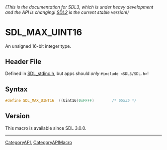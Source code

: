 ###### (This is the documentation for SDL3, which is under heavy development and the API is changing! [SDL2](https://wiki.libsdl.org/SDL2/) is the current stable version!)
# SDL_MAX_UINT16

An unsigned 16-bit integer type.

## Header File

Defined in [SDL_stdinc.h](https://github.com/libsdl-org/SDL/blob/main/include/SDL3/SDL_stdinc.h), but apps should _only_ `#include <SDL3/SDL.h>`!

## Syntax

```c
#define SDL_MAX_UINT16  ((Uint16)0xFFFF)        /* 65535 */
```

## Version

This macro is available since SDL 3.0.0.

----
[CategoryAPI](CategoryAPI), [CategoryAPIMacro](CategoryAPIMacro)

